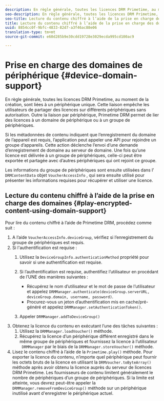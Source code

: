 ```yaml
---
description: En règle générale, toutes les licences DRM Primetime, au moment de la création, sont liées à un périphérique unique. Cette liaison empêche les utilisateurs de partager des licences sur différents périphériques sans autorisation. Outre la liaison par périphérique, Primetime DRM permet de lier des licences à un domaine de périphérique ou à un groupe de périphériques.
seo-description: En règle générale, toutes les licences DRM Primetime, au moment de la création, sont liées à un périphérique unique. Cette liaison empêche les utilisateurs de partager des licences sur différents périphériques sans autorisation. Outre la liaison par périphérique, Primetime DRM permet de lier des licences à un domaine de périphérique ou à un groupe de périphériques.
seo-title: Lecture du contenu chiffré à l’aide de la prise en charge des domaines
title: Lecture du contenu chiffré à l’aide de la prise en charge des domaines
uuid: 8854cc0f-9bfc-4833-82d7-a3f46ac88e06
translation-type: tm+mt
source-git-commit: e60d285b9e30cdd19728e3029ecda995cd100ac9

---
```



# Prise en charge des domaines de périphérique {#device-domain-support}

En règle générale, toutes les licences DRM Primetime, au moment de la création, sont liées à un périphérique unique. Cette liaison empêche les utilisateurs de partager des licences sur différents périphériques sans autorisation. Outre la liaison par périphérique, Primetime DRM permet de lier des licences à un domaine de périphérique ou à un groupe de périphériques.

Si les métadonnées de contenu indiquent que l’enregistrement du domaine de l’appareil est requis, l’application peut appeler une API pour rejoindre un groupe d’appareils. Cette action déclenche l’envoi d’une demande d’enregistrement de domaine au serveur de domaine. Une fois qu’une licence est délivrée à un groupe de périphériques, celle-ci peut être exportée et partagée avec d’autres périphériques qui ont rejoint ce groupe.

Les informations du groupe de périphériques sont ensuite utilisées dans l’ `DRMContentData` objet `VoucherAccessInfo` , qui sera ensuite utilisé pour présenter les informations requises pour récupérer et utiliser une licence.

## Lecture du contenu chiffré à l’aide de la prise en charge des domaines {#play-encrypted-content-using-domain-support}

Pour lire du contenu chiffré à l’aide de Primetime DRM, procédez comme suit :

1. A l’aide `VoucherAccessInfo.deviceGroup`, vérifiez si l’enregistrement du groupe de périphériques est requis.
1. Si l&#39;authentification est requise :
   1. Utilisez la `DeviceGroupInfo.authenticationMethod` propriété pour savoir si une authentification est requise.
   1. Si l’authentification est requise, authentifiez l’utilisateur en procédant de l’UNE des manières suivantes :

      * Récupérez le nom d’utilisateur et le mot de passe de l’utilisateur et appelez `DRMManager.authenticate(deviceGroup.serverURL, deviceGroup.domain, username, password)`.
      * Procurez-vous un jeton d’authentification mis en cache/pré-généré et appelez `DRMManager.setAuthenticationToken()`.
   1. Appeler `DRMManager.addToDeviceGroup()`
1. Obtenez la licence du contenu en exécutant l’une des tâches suivantes :
   1. Utilisez la `DRMManager.loadVoucher()` méthode.
   1. Récupérez la licence d’un périphérique différent enregistré dans le même groupe de périphériques et fournissez la licence à l’utilisateur ` DRMManager` par le biais de la `DRMManager.storeVoucher()` méthode.
1. Lisez le contenu chiffré à l’aide de la `Primetime.play()` méthode.
Pour exporter la licence du contenu, n’importe quel périphérique peut fournir les octets bruts de la licence en utilisant la `DRMVoucher.toByteArray()` méthode après avoir obtenu la licence auprès du serveur de licences DRM Primetime. Les fournisseurs de contenu limitent généralement le nombre de périphériques d’un groupe de périphériques. Si la limite est atteinte, vous devrez peut-être appeler la `DRMManager.removeFromDeviceGroup()` méthode sur un périphérique inutilisé avant d&#39;enregistrer le périphérique actuel.